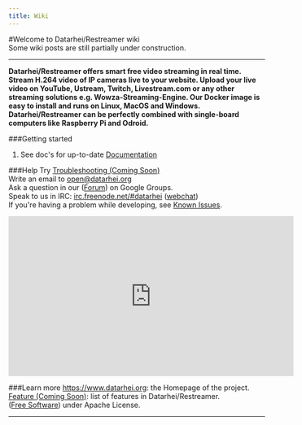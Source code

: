```yaml
---
title: Wiki
---
```

#Welcome to Datarhei/Restreamer wiki    
Some wiki posts are still partially under construction.
***
**Datarhei/Restreamer offers smart free video streaming in real time. Stream H.264 video of IP cameras live to your website. Upload your live video on YouTube, Ustream, Twitch, Livestream.com or any other streaming solutions e.g. Wowza-Streaming-Engine. Our Docker image is easy to install and runs on Linux, MacOS and Windows. Datarhei/Restreamer can be perfectly combined with single-board computers like Raspberry Pi and Odroid.**

###Getting started
1. See doc's for up-to-date [Documentation](https://github.com/datarhei/restreamer/tree/master/docs/docs)

###Help
Try [Troubleshooting (Coming Soon)](foobar.html)  
Write an email to <a href="mailto:open@datarhei.org?subject=Datarhei/Restreamer">open@datarhei.org</a>  
Ask a question in our (<a target= "_blank" href="https://groups.google.com/forum/#!forum/datarhei">Forum</a>) on Google Groups.  
Speak to us in IRC: <a href="irc://irc.freenode.net#piwik">irc.freenode.net/#datarhei</a> (<a target= "_blank" href="https://webchat.freenode.net/?channels=datarhei">webchat</a>)  
If you're having a problem while developing, see <a target= "_blank" href="https://github.com/datarhei/restreamer/issues">Known Issues</a>.  

<iframe width="560" height="315" src="https://www.youtube.com/embed/U__iee7INLE" frameborder="0" allowfullscreen></iframe><br />

###Learn more
<a target= "_blank" href="https://www.datarhei.org">https://www.datarhei.org</a>: the Homepage of the project.  
[Feature (Coming Soon)](foobar.html): list of features in Datarhei/Restreamer.  
(<a target= "_blank" href="https://github.com/datarhei/restreamer/blob/master/LICENSE">Free Software</a>) under Apache License.  
***